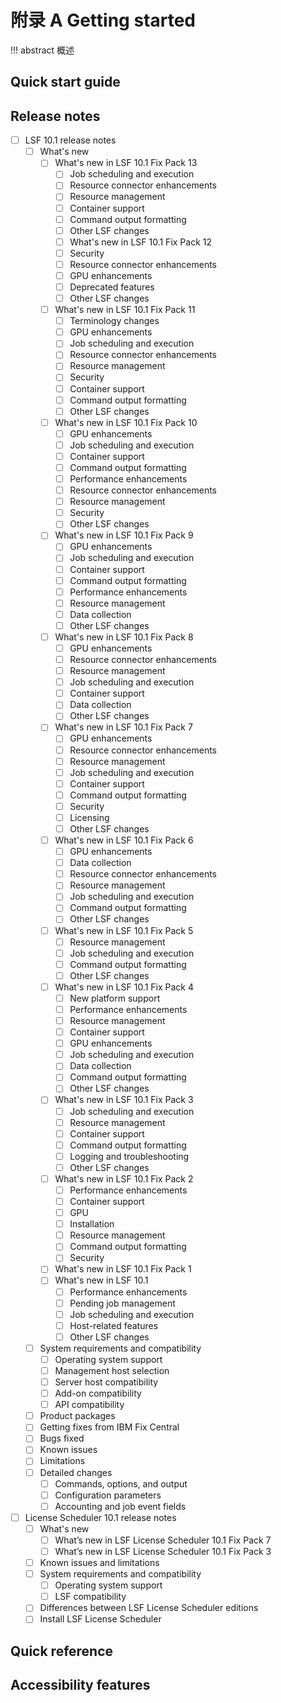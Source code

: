 # 附录 A Getting started

!!! abstract 
    概述

## Quick start guide

## Release notes

- [ ] LSF 10.1 release notes
    - [ ] What's new
        - [ ] What's new in LSF 10.1 Fix Pack 13
            - [ ] Job scheduling and execution
            - [ ] Resource connector enhancements
            - [ ] Resource management
            - [ ] Container support
            - [ ] Command output formatting
            - [ ] Other LSF changes
            - [ ] What's new in LSF 10.1 Fix Pack 12
            - [ ] Security
            - [ ] Resource connector enhancements
            - [ ] GPU enhancements
            - [ ] Deprecated features
            - [ ] Other LSF changes
        - [ ] What's new in LSF 10.1 Fix Pack 11
            - [ ] Terminology changes
            - [ ] GPU enhancements
            - [ ] Job scheduling and execution
            - [ ] Resource connector enhancements
            - [ ] Resource management
            - [ ] Security
            - [ ] Container support
            - [ ] Command output formatting
            - [ ] Other LSF changes
        - [ ] What's new in LSF 10.1 Fix Pack 10
            - [ ] GPU enhancements
            - [ ] Job scheduling and execution
            - [ ] Container support
            - [ ] Command output formatting
            - [ ] Performance enhancements
            - [ ] Resource connector enhancements
            - [ ] Resource management
            - [ ] Security
            - [ ] Other LSF changes
        - [ ] What's new in LSF 10.1 Fix Pack 9
            - [ ] GPU enhancements
            - [ ] Job scheduling and execution
            - [ ] Container support
            - [ ] Command output formatting
            - [ ] Performance enhancements
            - [ ] Resource management
            - [ ] Data collection
            - [ ] Other LSF changes
        - [ ] What's new in LSF 10.1 Fix Pack 8
            - [ ] GPU enhancements
            - [ ] Resource connector enhancements
            - [ ] Resource management
            - [ ] Job scheduling and execution
            - [ ] Container support
            - [ ] Data collection
            - [ ] Other LSF changes
        - [ ] What's new in LSF 10.1 Fix Pack 7
            - [ ] GPU enhancements
            - [ ] Resource connector enhancements
            - [ ] Resource management
            - [ ] Job scheduling and execution
            - [ ] Container support
            - [ ] Command output formatting
            - [ ] Security
            - [ ] Licensing
            - [ ] Other LSF changes
        - [ ] What's new in LSF 10.1 Fix Pack 6
            - [ ] GPU enhancements
            - [ ] Data collection
            - [ ] Resource connector enhancements
            - [ ] Resource management
            - [ ] Job scheduling and execution
            - [ ] Command output formatting
            - [ ] Other LSF changes
        - [ ] What's new in LSF 10.1 Fix Pack 5
            - [ ] Resource management
            - [ ] Job scheduling and execution
            - [ ] Command output formatting
            - [ ] Other LSF changes
        - [ ] What's new in LSF 10.1 Fix Pack 4
            - [ ] New platform support
            - [ ] Performance enhancements
            - [ ] Resource management
            - [ ] Container support
            - [ ] GPU enhancements
            - [ ] Job scheduling and execution
            - [ ] Data collection
            - [ ] Command output formatting
            - [ ] Other LSF changes
        - [ ] What's new in LSF 10.1 Fix Pack 3
            - [ ] Job scheduling and execution
            - [ ] Resource management
            - [ ] Container support
            - [ ] Command output formatting
            - [ ] Logging and troubleshooting
            - [ ] Other LSF changes
        - [ ] What's new in LSF 10.1 Fix Pack 2
            - [ ] Performance enhancements
            - [ ] Container support
            - [ ] GPU
            - [ ] Installation
            - [ ] Resource management
            - [ ] Command output formatting
            - [ ] Security
        - [ ] What's new in LSF 10.1 Fix Pack 1
        - [ ] What's new in LSF 10.1
            - [ ] Performance enhancements
            - [ ] Pending job management
            - [ ] Job scheduling and execution
            - [ ] Host-related features
            - [ ] Other LSF changes
    - [ ] System requirements and compatibility
        - [ ] Operating system support
        - [ ] Management host selection
        - [ ] Server host compatibility
        - [ ] Add-on compatibility
        - [ ] API compatibility
    - [ ] Product packages
    - [ ] Getting fixes from IBM Fix Central
    - [ ] Bugs fixed
    - [ ] Known issues
    - [ ] Limitations
    - [ ] Detailed changes
        - [ ] Commands, options, and output
        - [ ] Configuration parameters
        - [ ] Accounting and job event fields
- [ ] License Scheduler 10.1 release notes
    - [ ] What's new
        - [ ] What’s new in LSF License Scheduler 10.1 Fix Pack 7
        - [ ] What’s new in LSF License Scheduler 10.1 Fix Pack 3
    - [ ] Known issues and limitations
    - [ ] System requirements and compatibility
        - [ ] Operating system support
        - [ ] LSF compatibility
    - [ ] Differences between LSF License Scheduler editions
    - [ ] Install LSF License Scheduler

## Quick reference

## Accessibility features

